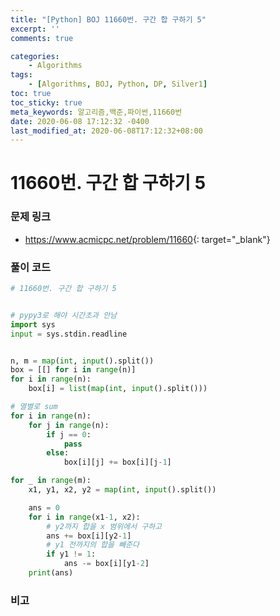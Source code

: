 ```yaml
---
title: "[Python] BOJ 11660번. 구간 합 구하기 5"
excerpt: ''
comments: true

categories:
    - Algorithms
tags:
    - [Algorithms, BOJ, Python, DP, Silver1]
toc: true
toc_sticky: true
meta_keywords: 알고리즘,백준,파이썬,11660번
date: 2020-06-08 17:12:32 -0400
last_modified_at: 2020-06-08T17:12:32+08:00
---
```


# 11660번. 구간 합 구하기 5

### 문제 링크
- <https://www.acmicpc.net/problem/11660>{: target="\_blank"}

### 풀이 코드

```python
# 11660번. 구간 합 구하기 5


# pypy3로 해야 시간초과 안남
import sys
input = sys.stdin.readline


n, m = map(int, input().split())
box = [[] for i in range(n)]
for i in range(n):
    box[i] = list(map(int, input().split()))

# 열별로 sum
for i in range(n):
    for j in range(n):
        if j == 0:
            pass
        else:
            box[i][j] += box[i][j-1]

for _ in range(m):
    x1, y1, x2, y2 = map(int, input().split())

    ans = 0
    for i in range(x1-1, x2):
        # y2까지 합을 x 범위에서 구하고
        ans += box[i][y2-1]
        # y1 전까지의 합을 빼준다
        if y1 != 1:
            ans -= box[i][y1-2]
    print(ans)
```

### 비고